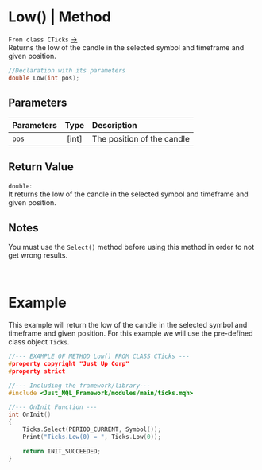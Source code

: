 # Low() | Method
`From class CTicks` [->](ticks.md) <br>
Returns the low of the candle in the selected symbol and timeframe and given position.

```cpp
//Declaration with its parameters
double Low(int pos);
```

## Parameters
| Parameters | Type  | Description                |
| :--------- | :---: | :------------------------- |
| `pos`      | [int] | The position of the candle |

## Return Value
`double`: <br>
It returns the low of the candle in the selected symbol and timeframe and given position.

## Notes
You must use the `Select()` method before using this method in order to not get wrong results. <br>

<br>

# Example
This example will return the low of the candle in the selected symbol and timeframe and given position. For this example we will use the pre-defined class object `Ticks`.

```cpp
//--- EXAMPLE OF METHOD Low() FROM CLASS CTicks ---
#property copyright "Just Up Corp"
#property strict

//--- Including the framework/library---
#include <Just_MQL_Framework/modules/main/ticks.mqh>

//--- OnInit Function ---
int OnInit()
{
    Ticks.Select(PERIOD_CURRENT, Symbol());
    Print("Ticks.Low(0) = ", Ticks.Low(0));

    return INIT_SUCCEEDED;
}
```